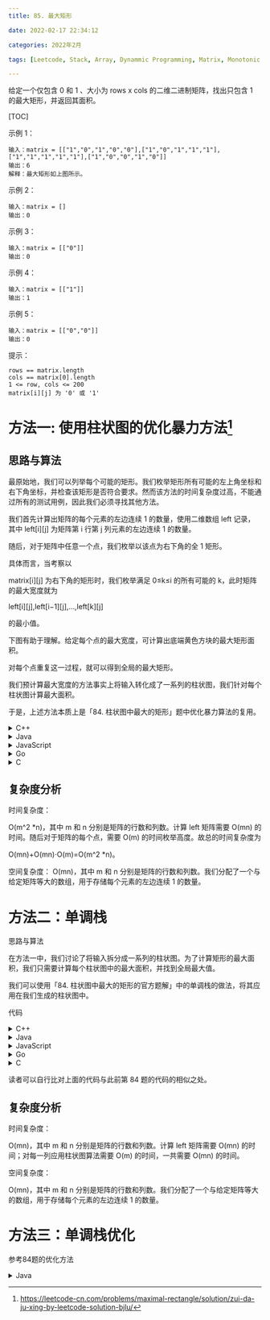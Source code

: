 ```yaml
---
title: 85. 最大矩形

date: 2022-02-17 22:34:12  

categories: 2022年2月

tags: [Leetcode, Stack, Array, Dynammic Programming, Matrix, Monotonic Stack]

---
```


给定一个仅包含 0 和 1 、大小为 rows x cols 的二维二进制矩阵，找出只包含 1 的最大矩形，并返回其面积。


<!-- more -->

[TOC]

 

示例 1：

    输入：matrix = [["1","0","1","0","0"],["1","0","1","1","1"],["1","1","1","1","1"],["1","0","0","1","0"]]
    输出：6
    解释：最大矩形如上图所示。
示例 2：

    输入：matrix = []
    输出：0
示例 3：

    输入：matrix = [["0"]]
    输出：0
示例 4：

    输入：matrix = [["1"]]
    输出：1
示例 5：

    输入：matrix = [["0","0"]]
    输出：0


提示：
    
    rows == matrix.length
    cols == matrix[0].length
    1 <= row, cols <= 200
    matrix[i][j] 为 '0' 或 '1'

# 方法一: 使用柱状图的优化暴力方法[^1]

## 思路与算法

最原始地，我们可以列举每个可能的矩形。我们枚举矩形所有可能的左上角坐标和右下角坐标，并检查该矩形是否符合要求。然而该方法的时间复杂度过高，不能通过所有的测试用例，因此我们必须寻找其他方法。

我们首先计算出矩阵的每个元素的左边连续 1 的数量，使用二维数组 left 记录，其中 left[i][j] 为矩阵第 i 行第 j 列元素的左边连续 1 的数量。

随后，对于矩阵中任意一个点，我们枚举以该点为右下角的全 1 矩形。

具体而言，当考察以 

matrix[i][j] 为右下角的矩形时，我们枚举满足  0≤k≤i 的所有可能的 k，此时矩阵的最大宽度就为

left[i][j],left[i−1][j],…,left[k][j]

的最小值。

下图有助于理解。给定每个点的最大宽度，可计算出底端黄色方块的最大矩形面积。

对每个点重复这一过程，就可以得到全局的最大矩形。

我们预计算最大宽度的方法事实上将输入转化成了一系列的柱状图，我们针对每个柱状图计算最大面积。

于是，上述方法本质上是「84. 柱状图中最大的矩形」题中优化暴力算法的复用。

<details>
    <summary>C++</summary>
    
```
class Solution {
public:
    int maximalRectangle(vector<vector<char>>& matrix) {
        int m = matrix.size();
        if (m == 0) {
            return 0;
        }
        int n = matrix[0].size();
        vector<vector<int>> left(m, vector<int>(n, 0));

        for (int i = 0; i < m; i++) {
            for (int j = 0; j < n; j++) {
                if (matrix[i][j] == '1') {
                    left[i][j] = (j == 0 ? 0: left[i][j - 1]) + 1;
                }
            }
        }

        int ret = 0;
        for (int i = 0; i < m; i++) {
            for (int j = 0; j < n; j++) {
                if (matrix[i][j] == '0') {
                    continue;
                }
                int width = left[i][j];
                int area = width;
                for (int k = i - 1; k >= 0; k--) {
                    width = min(width, left[k][j]);
                    area = max(area, (i - k + 1) * width);
                }
                ret = max(ret, area);
            }
        }
        return ret;
    }
};
```
</details>

<details>
    <summary>Java</summary>
    
```
class Solution {
    public int maximalRectangle(char[][] matrix) {
        int m = matrix.length;
        if (m == 0) {
            return 0;
        }
        int n = matrix[0].length;
        int[][] left = new int[m][n];

        for (int i = 0; i < m; i++) {
            for (int j = 0; j < n; j++) {
                if (matrix[i][j] == '1') {
                    left[i][j] = (j == 0 ? 0 : left[i][j - 1]) + 1;
                }
            }
        }

        int ret = 0;
        for (int i = 0; i < m; i++) {
            for (int j = 0; j < n; j++) {
                if (matrix[i][j] == '0') {
                    continue;
                }
                int width = left[i][j];
                int area = width;
                for (int k = i - 1; k >= 0; k--) {
                    width = Math.min(width, left[k][j]);
                    area = Math.max(area, (i - k + 1) * width);
                }
                ret = Math.max(ret, area);
            }
        }
        return ret;
    }
}

```
</details>

<details>
    <summary>JavaScript</summary>
    
```
var maximalRectangle = function(matrix) {
    const m = matrix.length;
    if (m === 0) {
        return 0;
    }
    const n = matrix[0].length;
    const left = new Array(m).fill(0).map(() => new Array(n).fill(0));

    for (let i = 0; i < m; i++) {
        for (let j = 0; j < n; j++) {
            if (matrix[i][j] === '1') {
                left[i][j] = (j === 0 ? 0 : left[i][j - 1]) + 1;
            }
        }
    }

    let ret = 0;
    for (let i = 0; i < m; i++) {
        for (let j = 0; j < n; j++) {
            if (matrix[i][j] === '0') {
                continue;
            }
            let width = left[i][j];
            let area = width;
            for (let k = i - 1; k >= 0; k--) {
                width = Math.min(width, left[k][j]);
                area = Math.max(area, (i - k + 1) * width);
            }
            ret = Math.max(ret, area);
        }
    }
    return ret;
};
```
</details>

<details>
    <summary>Go</summary>
    
```
func maximalRectangle(matrix [][]byte) (ans int) {
    if len(matrix) == 0 {
        return
    }
    m, n := len(matrix), len(matrix[0])
    left := make([][]int, m)
    for i, row := range matrix {
        left[i] = make([]int, n)
        for j, v := range row {
            if v == '0' {
                continue
            }
            if j == 0 {
                left[i][j] = 1
            } else {
                left[i][j] = left[i][j-1] + 1
            }
        }
    }
    for i, row := range matrix {
        for j, v := range row {
            if v == '0' {
                continue
            }
            width := left[i][j]
            area := width
            for k := i - 1; k >= 0; k-- {
                width = min(width, left[k][j])
                area = max(area, (i-k+1)*width)
            }
            ans = max(ans, area)
        }
    }
    return
}

func min(a, b int) int {
    if a < b {
        return a
    }
    return b
}

func max(a, b int) int {
    if a > b {
        return a
    }
    return b
}
```
</details>


<details>
    <summary>C</summary>
    
```
int maximalRectangle(char** matrix, int matrixSize, int* matrixColSize) {
    int m = matrixSize;
    if (m == 0) {
        return 0;
    }
    int n = matrixColSize[0];
    int left[m][n];
    memset(left, 0, sizeof(left));
    for (int i = 0; i < m; i++) {
        for (int j = 0; j < n; j++) {
            if (matrix[i][j] == '1') {
                left[i][j] = (j == 0 ? 0 : left[i][j - 1]) + 1;
            }
        }
    }

    int ret = 0;
    for (int i = 0; i < m; i++) {
        for (int j = 0; j < n; j++) {
            if (matrix[i][j] == '0') {
                continue;
            }
            int width = left[i][j];
            int area = width;
            for (int k = i - 1; k >= 0; k--) {
                width = fmin(width, left[k][j]);
                area = fmax(area, (i - k + 1) * width);
            }
            ret = fmax(ret, area);
        }
    }
    return ret;
}
```
</details>

## 复杂度分析

时间复杂度：

O(m^2 *n)，其中 m 和 n 分别是矩阵的行数和列数。计算 left 矩阵需要 O(mn) 的时间。随后对于矩阵的每个点，需要 O(m) 的时间枚举高度。故总的时间复杂度为 

O(mn)+O(mn)⋅O(m)=O(m^2 *n)。

空间复杂度：
O(mn)，其中 
m 和 n 分别是矩阵的行数和列数。我们分配了一个与给定矩阵等大的数组，用于存储每个元素的左边连续 1 的数量。

# 方法二：单调栈

思路与算法

在方法一中，我们讨论了将输入拆分成一系列的柱状图。为了计算矩形的最大面积，我们只需要计算每个柱状图中的最大面积，并找到全局最大值。

我们可以使用「84. 柱状图中最大的矩形的官方题解」中的单调栈的做法，将其应用在我们生成的柱状图中。

代码



<details>
    <summary>C++</summary>
    
```

class Solution {
public:
    int maximalRectangle(vector<vector<char>>& matrix) {
        int m = matrix.size();
        if (m == 0) {
            return 0;
        }
        int n = matrix[0].size();
        vector<vector<int>> left(m, vector<int>(n, 0));

        for (int i = 0; i < m; i++) {
            for (int j = 0; j < n; j++) {
                if (matrix[i][j] == '1') {
                    left[i][j] = (j == 0 ? 0: left[i][j - 1]) + 1;
                }
            }
        }

        int ret = 0;
        for (int j = 0; j < n; j++) { // 对于每一列，使用基于柱状图的方法
            vector<int> up(m, 0), down(m, 0);

            stack<int> stk;
            for (int i = 0; i < m; i++) {
                while (!stk.empty() && left[stk.top()][j] >= left[i][j]) {
                    stk.pop();
                }
                up[i] = stk.empty() ? -1 : stk.top();
                stk.push(i);
            }
            stk = stack<int>();
            for (int i = m - 1; i >= 0; i--) {
                while (!stk.empty() && left[stk.top()][j] >= left[i][j]) {
                    stk.pop();
                }
                down[i] = stk.empty() ? m : stk.top();
                stk.push(i);
            }

            for (int i = 0; i < m; i++) {
                int height = down[i] - up[i] - 1;
                int area = height * left[i][j];
                ret = max(ret, area);
            }
        }
        return ret;
    }
};

```
</details>


<details>
    <summary>Java</summary>
    
```

class Solution {
    public int maximalRectangle(char[][] matrix) {
        int m = matrix.length;
        if (m == 0) {
            return 0;
        }
        int n = matrix[0].length;
        int[][] left = new int[m][n];

        for (int i = 0; i < m; i++) {
            for (int j = 0; j < n; j++) {
                if (matrix[i][j] == '1') {
                    left[i][j] = (j == 0 ? 0 : left[i][j - 1]) + 1;
                }
            }
        }

        int ret = 0;
        for (int j = 0; j < n; j++) { // 对于每一列，使用基于柱状图的方法
            int[] up = new int[m];
            int[] down = new int[m];

            Deque<Integer> stack = new LinkedList<Integer>();
            for (int i = 0; i < m; i++) {
                while (!stack.isEmpty() && left[stack.peek()][j] >= left[i][j]) {
                    stack.pop();
                }
                up[i] = stack.isEmpty() ? -1 : stack.peek();
                stack.push(i);
            }
            stack.clear();
            for (int i = m - 1; i >= 0; i--) {
                while (!stack.isEmpty() && left[stack.peek()][j] >= left[i][j]) {
                    stack.pop();
                }
                down[i] = stack.isEmpty() ? m : stack.peek();
                stack.push(i);
            }

            for (int i = 0; i < m; i++) {
                int height = down[i] - up[i] - 1;
                int area = height * left[i][j];
                ret = Math.max(ret, area);
            }
        }
        return ret;
    }
}

```
</details>

<details>
    <summary>JavaScript</summary>
    
```

var maximalRectangle = function(matrix) {
    const m = matrix.length;
    if (m === 0) {
        return 0;
    }
    const n = matrix[0].length;
    const left = new Array(m).fill(0).map(() => new Array(n).fill(0));

    for (let i = 0; i < m; i++) {
        for (let j = 0; j < n; j++) {
            if (matrix[i][j] === '1') {
                left[i][j] = (j === 0 ? 0 : left[i][j - 1]) + 1;
            }
        }
    }

    let ret = 0;
    for (let j = 0; j < n; j++) { // 对于每一列，使用基于柱状图的方法
        const up = new Array(m).fill(0);
        const down = new Array(m).fill(0);

        let stack = new Array();
        for (let i = 0; i < m; i++) {
            while (stack.length && left[stack[stack.length - 1]][j] >= left[i][j]) {
                stack.pop();
            }
            up[i] = stack.length === 0 ? -1 : stack[stack.length - 1];
            stack.push(i);
        }
        stack = [];
        for (let i = m - 1; i >= 0; i--) {
            while (stack.length && left[stack[stack.length - 1]][j] >= left[i][j]) {
                stack.pop();
            }
            down[i] = stack.length === 0 ? m : stack[stack.length - 1];
            stack.push(i);
        }

        for (let i = 0; i < m; i++) {
            const height = down[i] - up[i] - 1;
            const area = height * left[i][j];
            ret = Math.max(ret, area);
        }
    }
    return ret;
};

```
</details>

<details>
    <summary>Go</summary>
    
```

func maximalRectangle(matrix [][]byte) (ans int) {
    if len(matrix) == 0 {
        return
    }
    m, n := len(matrix), len(matrix[0])
    left := make([][]int, m)
    for i, row := range matrix {
        left[i] = make([]int, n)
        for j, v := range row {
            if v == '0' {
                continue
            }
            if j == 0 {
                left[i][j] = 1
            } else {
                left[i][j] = left[i][j-1] + 1
            }
        }
    }
    for j := 0; j < n; j++ { // 对于每一列，使用基于柱状图的方法
        up := make([]int, m)
        down := make([]int, m)
        stk := []int{}
        for i, l := range left {
            for len(stk) > 0 && left[stk[len(stk)-1]][j] >= l[j] {
                stk = stk[:len(stk)-1]
            }
            up[i] = -1
            if len(stk) > 0 {
                up[i] = stk[len(stk)-1]
            }
            stk = append(stk, i)
        }
        stk = nil
        for i := m - 1; i >= 0; i-- {
            for len(stk) > 0 && left[stk[len(stk)-1]][j] >= left[i][j] {
                stk = stk[:len(stk)-1]
            }
            down[i] = m
            if len(stk) > 0 {
                down[i] = stk[len(stk)-1]
            }
            stk = append(stk, i)
        }
        for i, l := range left {
            height := down[i] - up[i] - 1
            area := height * l[j]
            ans = max(ans, area)
        }
    }
    return
}

func max(a, b int) int {
    if a > b {
        return a
    }
    return b
}

```
</details>

<details>
    <summary>C</summary>
    
```


int maximalRectangle(char** matrix, int matrixSize, int* matrixColSize) {
    int m = matrixSize;
    if (m == 0) {
        return 0;
    }
    int n = matrixColSize[0];
    int left[m][n];
    memset(left, 0, sizeof(left));
    for (int i = 0; i < m; i++) {
        for (int j = 0; j < n; j++) {
            if (matrix[i][j] == '1') {
                left[i][j] = (j == 0 ? 0 : left[i][j - 1]) + 1;
            }
        }
    }

    int ret = 0;
    for (int j = 0; j < n; j++) {  // 对于每一列，使用基于柱状图的方法
        int up[m], down[m];
        memset(up, 0, sizeof(up));
        memset(down, 0, sizeof(down));
        int stk[m], top = 0;
        for (int i = 0; i < m; i++) {
            while (top > 0 && left[stk[top - 1]][j] >= left[i][j]) {
                top--;
            }
            up[i] = top == 0 ? -1 : stk[top - 1];
            stk[top++] = i;
        }
        top = 0;
        for (int i = m - 1; i >= 0; i--) {
            while (top > 0 && left[stk[top - 1]][j] >= left[i][j]) {
                top--;
            }
            down[i] = top == 0 ? m : stk[top - 1];
            stk[top++] = i;
        }

        for (int i = 0; i < m; i++) {
            int height = down[i] - up[i] - 1;
            int area = height * left[i][j];
            ret = fmax(ret, area);
        }
    }
    return ret;
}
```
</details>


读者可以自行比对上面的代码与此前第 84 题的代码的相似之处。

## 复杂度分析

时间复杂度：

O(mn)，其中 m 和 n 分别是矩阵的行数和列数。计算 left 矩阵需要 O(mn) 的时间；对每一列应用柱状图算法需要 O(m) 的时间，一共需要 O(mn) 的时间。

空间复杂度：

O(mn)，其中 m 和 n 分别是矩阵的行数和列数。我们分配了一个与给定矩阵等大的数组，用于存储每个元素的左边连续 1 的数量。

# 方法三：单调栈优化
参考84题的优化方法

<details>
    <summary>Java</summary>
    
```

class Solution {
    public int maximalRectangle(char[][] matrix) {
        int row = matrix.length;
        if (row == 0) {
            return 0;
        }
        int col = matrix[0].length;
        int[][] num = new int[row][col];
        for (int i = 0; i < row; i++) {
            for (int j = 0; j < col; j++) {
                num[i][j] = matrix[i][j] - '0';
            }
        }
        //原地修改矩阵，使其每行都是柱状图的高度
        for (int i = 1; i < row; i++) {
            for (int j = 0; j < col; j++) {
                num[i][j] = num[i][j] == 0 ? 0 : num[i - 1][j] + 1;
            }
        }
        int maxarea = 0;
        for (int i = 0; i < row; i++) {
            maxarea = Math.max(maxarea, largestRectangleArea(num[i]));
        }
        return maxarea;
    }

    public int largestRectangleArea(int[] heights) {
        int len = heights.length;
        int[] left = new int[len];
        int[] right = new int[len];
        Arrays.fill(right, len);
        Deque<Integer> mono_stack = new ArrayDeque<>();
        for (int i = 0; i < len; i++) {
            while (!mono_stack.isEmpty() && heights[i] <= heights[mono_stack.peek()]) {
                right[mono_stack.pop()] = i;
            }
            left[i] = mono_stack.isEmpty() ? -1 : mono_stack.peek();
            mono_stack.push(i);
        }
        int maxarea = 0;
        for (int i = 0; i < len; i++) {
            maxarea = Math.max(maxarea, heights[i] * (right[i] - left[i] - 1));
        }
        return maxarea;
    }
}
```
</details>

[^1]:https://leetcode-cn.com/problems/maximal-rectangle/solution/zui-da-ju-xing-by-leetcode-solution-bjlu/